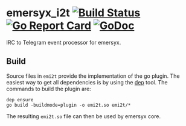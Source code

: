 # emersyx_i2t [![Build Status][build-img]][build-url] [![Go Report Card][gorep-img]][gorep-url] [![GoDoc][godoc-img]][godoc-url]


IRC to Telegram event processor for emersyx.

## Build

Source files in `emi2t` provide the implementation of the go plugin. The easiest way to get all dependencies is by using
the [dep][1] tool. The commands to build the plugin are:

```
dep ensure
go build -buildmode=plugin -o emi2t.so emi2t/*
```

The resulting `emi2t.so` file can then be used by emersyx core.

[build-img]: https://travis-ci.org/emersyx/emersyx_i2t.svg?branch=master
[build-url]: https://travis-ci.org/emersyx/emersyx_i2t
[gorep-img]: https://goreportcard.com/badge/github.com/emersyx/emersyx_i2t
[gorep-url]: https://goreportcard.com/report/github.com/emersyx/emersyx_i2t
[godoc-img]: https://godoc.org/emersyx.net/emersyx_i2t?status.svg
[godoc-url]: https://godoc.org/emersyx.net/emersyx_i2t
[1]: https://github.com/golang/dep
